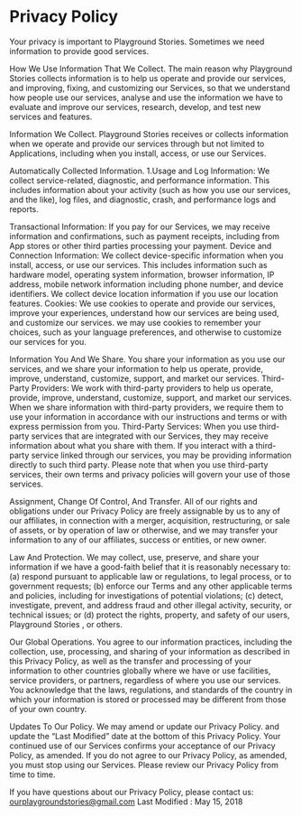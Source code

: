 # Privacy Policy

Your privacy is important to Playground Stories. Sometimes we need information to provide good services. 

How We Use Information That We Collect.
The main reason why Playground Stories collects information is to help us operate and provide our services, and improving, fixing, and customizing our Services, so that we understand how people use our services, analyse and use the information we have to evaluate and improve our services, research, develop, and test new services and features. 

Information We Collect.
Playground Stories receives or collects information when we operate and provide our services through but not limited to Applications, including when you install, access, or use our Services. 

Automatically Collected Information.
1.Usage and Log Information: We collect service-related, diagnostic, and performance information. This includes information about your activity (such as how you use our services, and the like), log files, and diagnostic, crash, and performance logs and reports.

Transactional Information: If you pay for our Services, we may receive information and confirmations, such as payment receipts, including from App stores or other third parties processing your payment.
Device and Connection Information: We collect device-specific information when you install, access, or use our services. This includes information such as hardware model, operating system information, browser information, IP address, mobile network information including phone number, and device identifiers. We collect device location information if you use our location features.
Cookies: We use cookies to operate and provide our services, improve your experiences, understand how our services are being used, and customize our services. we may use cookies to remember your choices, such as your language preferences, and otherwise to customize our services for you.

Information You And We Share.
You share your information as you use our services, and we share your information to help us operate, provide, improve, understand, customize, support, and market our services.
Third-Party Providers: We work with third-party providers to help us operate, provide, improve, understand, customize, support, and market our services. When we share information with third-party providers, we require them to use your information in accordance with our instructions and terms or with express permission from you.
Third-Party Services: When you use third-party services that are integrated with our Services, they may receive information about what you share with them. If you interact with a third-party service linked through our services, you may be providing information directly to such third party. Please note that when you use third-party services, their own terms and privacy policies will govern your use of those services.


Assignment, Change Of Control, And Transfer.
All of our rights and obligations under our Privacy Policy are freely assignable by us to any of our affiliates, in connection with a merger, acquisition, restructuring, or sale of assets, or by operation of law or otherwise, and we may transfer your information to any of our affiliates, success or entities, or new owner. 

Law And Protection.
We may collect, use, preserve, and share your information if we have a good-faith belief that it is reasonably necessary to: (a) respond pursuant to applicable law or regulations, to legal process, or to government requests; (b) enforce our Terms and any other applicable terms and policies, including for investigations of potential violations; (c) detect, investigate, prevent, and address fraud and other illegal activity, security, or technical issues; or (d) protect the rights, property, and safety of our users, Playground Stories , or others.

Our Global Operations.
You agree to our information practices, including the collection, use, processing, and sharing of your information as described in this Privacy Policy, as well as the transfer and processing of your information to other countries globally where we have or use facilities, service providers, or partners, regardless of where you use our services. You acknowledge that the laws, regulations, and standards of the country in which your information is stored or processed may be different from those of your own country. 

Updates To Our Policy.
We may amend or update our Privacy Policy. and update the “Last Modified” date at the bottom of this Privacy Policy. Your continued use of our Services confirms your acceptance of our Privacy Policy, as amended. If you do not agree to our Privacy Policy, as amended, you must stop using our Services. Please review our Privacy Policy from time to time. 

If you have questions about our Privacy Policy, please contact us: ourplaygroundstories@gmail.com
Last Modified : May 15, 2018
